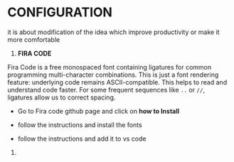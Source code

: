 # CONFIGURATION

it is about modification of the idea which improve productivity or make it more comfortable



1. **FIRA CODE**

Fira Code is a free monospaced font containing ligatures for common programming multi-character combinations. This is just a font rendering feature: underlying code remains ASCII-compatible. This helps to read and understand code faster. For some frequent sequences like `..` or `//`, ligatures allow us to correct spacing.

- Go to Fira code github page and click on **how to Install**

- follow the instructions and install the fonts

- follow the instructions and add it to vs code



1. 
